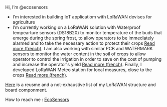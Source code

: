 Hi, I’m @ecosensors
- I’m interested in building IoT applicatiom with LoRaWAN devises for agriculture
- I’m currently working on a LoRaWAN solution with Waterproof tempearture sensors (DS18B20) to monitor temperature of the buds that emerge during the spring frost, to allow operators to be immediately alarmed and to take the necessary action to protect their crops [Read more (french)](https://eco-sensors.ch/smart-bud/). I am also working with similar PCB and WATERMARK sensors to monitor the water content in the soil of crops to allow operator to control the irrigation in order to save on the cost of pumping and increase the operator's yield [Read more (french)](https://eco-sensors.ch/smart-irrigation/). Finally, I developed LoRaWAN Meteo station for local measures, close to the crops [Read more (french)](https://eco-sensors.ch/meteo/).

[Here](https://github.com/ecosensors/ecosensors/wiki/List-of-the-materials-(LoRaWAN-Gateways-and-nodes)) is a reusme and a not-exhaustive list of my LoRaWAN structure and board componment.

How to reach me : [EcoSensors](https://www.eco-sensors.ch)

